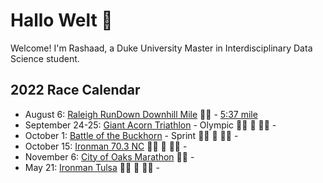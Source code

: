 # Hallo Welt 👋 

Welcome! I'm Rashaad, a Duke University Master in Interdisciplinary Data Science student.

## 2022 Race Calendar

- August 6: [Raleigh RunDown Downhill Mile](https://runsignup.com/Race/Results/116189#resultSetId-266098;perpage:5000) :running_man: - [5:37 mile](https://runsignup.com/Race/Results/116189#resultSetId-331659;perpage:100)
- September 24-25: [Giant Acorn Triathlon](https://kineticmultisports.com/result/2022-results/) - Olympic :swimming_man: :bicyclist: :running_man: -
- October 1: [Battle of the Buckhorn](#) - Sprint :swimming_man: :bicyclist: :running_man: -
- October 15: [Ironman 70.3 NC](https://www.ironman.com/im703-north-carolina?_ga=2.262261516.1463858545.1659123373-1026453001.1656093606) :swimming_man: :bicyclist: :running_man: -
- November 6: [City of Oaks Marathon](https://capstoneraces.com/city-of-oaks-marathon/) :running_man: -
- May 21: [Ironman Tulsa](https://www.ironman.com/im-tulsa?_ga=2.227648670.2089883783.1660093427-1319460127.1659293292) :swimming_man: :bicyclist: :running_man: - 


